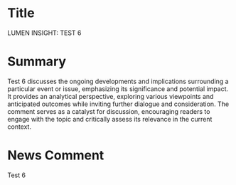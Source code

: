 # Title
LUMEN INSIGHT: TEST 6

# Summary
Test 6 discusses the ongoing developments and implications surrounding a particular event or issue, emphasizing its significance and potential impact. It provides an analytical perspective, exploring various viewpoints and anticipated outcomes while inviting further dialogue and consideration. The comment serves as a catalyst for discussion, encouraging readers to engage with the topic and critically assess its relevance in the current context.

# News Comment
Test 6

